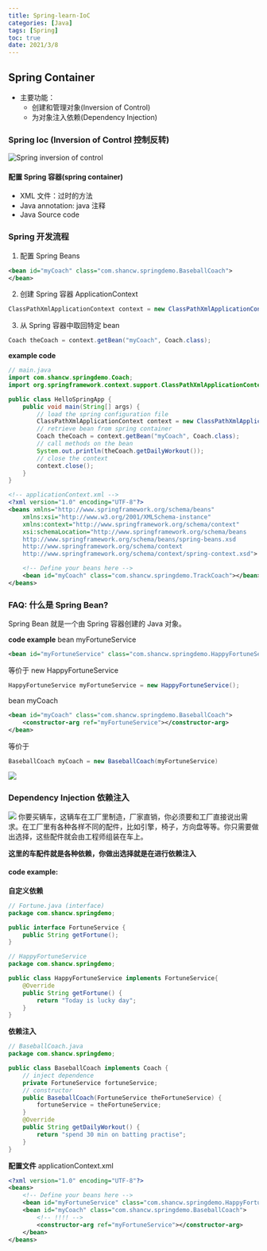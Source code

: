 ```yaml
---
title: Spring-learn-IoC
categories: [Java]
tags: [Spring]
toc: true
date: 2021/3/8
---
```


## Spring Container

- 主要功能：
  - 创建和管理对象(Inversion of Control)
  - 为对象注入依赖(Dependency Injection)

### Spring Ioc (Inversion of Control 控制反转)

<img src="Spring-container.png" alt="Spring inversion of control">

#### 配置 Spring 容器(spring container)

- XML 文件：过时的方法
- Java annotation: java 注释
- Java Source code

### Spring 开发流程

1. 配置 Spring Beans

```XML
<bean id="myCoach" class="com.shancw.springdemo.BaseballCoach">
</bean>
```

2. 创建 Spring 容器 ApplicationContext

```java
ClassPathXmlApplicationContext context = new ClassPathXmlApplicationContext("applicationContext.xml")
```

3. 从 Spring 容器中取回特定 bean

```java
Coach theCoach = context.getBean("myCoach", Coach.class);
```

**example code**

```java
// main.java
import com.shancw.springdemo.Coach;
import org.springframework.context.support.ClassPathXmlApplicationContext;

public class HelloSpringApp {
    public void main(String[] args) {
        // load the spring configuration file
        ClassPathXmlApplicationContext context = new ClassPathXmlApplicationContext("applicationContext");
        // retrieve bean from spring container
        Coach theCoach = context.getBean("myCoach", Coach.class);
        // call methods on the bean
        System.out.println(theCoach.getDailyWorkout());
        // close the context
        context.close();
    }
}
```

```xml
<!-- applicationContext.xml -->
<?xml version="1.0" encoding="UTF-8"?>
<beans xmlns="http://www.springframework.org/schema/beans"
    xmlns:xsi="http://www.w3.org/2001/XMLSchema-instance"
    xmlns:context="http://www.springframework.org/schema/context"
    xsi:schemaLocation="http://www.springframework.org/schema/beans
    http://www.springframework.org/schema/beans/spring-beans.xsd
    http://www.springframework.org/schema/context
    http://www.springframework.org/schema/context/spring-context.xsd">

    <!-- Define your beans here -->
    <bean id="myCoach" class="com.shancw.springdemo.TrackCoach"></bean>
</beans>
```

### FAQ: 什么是 Spring Bean?

Spring Bean 就是一个由 Spring 容器创建的 Java 对象。

**code example**
bean myFortuneService

```xml
<bean id="myFortuneService" class="com.shancw.springdemo.HappyFortuneService"></bean>
```

等价于 new HappyFortuneService

```java
HappyFortuneService myFortuneService = new HappyFortuneService();
```

bean myCoach

```xml
<bean id="myCoach" class="com.shancw.springdemo.BaseballCoach">
    <constructor-arg ref="myFortuneService"></constructor-arg>
</bean>
```

等价于

```java
BaseballCoach myCoach = new BaseballCoach(myFortuneService)
```

<img src="ioc.jpg">

### Dependency Injection 依赖注入

<img src="dependence-injection.jpg">
你要买辆车，这辆车在工厂里制造，厂家直销，你必须要和工厂直接说出需求。在工厂里有各种各样不同的配件，比如引擎，椅子，方向盘等等。你只需要做出选择，这些配件就会由工程师组装在车上。

**这里的车配件就是各种依赖，你做出选择就是在进行依赖注入**

#### code example:

**自定义依赖**

```java
// Fortune.java (interface)
package com.shancw.springdemo;

public interface FortuneService {
    public String getFortune();
}

// HappyFortuneService
package com.shancw.springdemo;

public class HappyFortuneService implements FortuneService{
    @Override
    public String getFortune() {
        return "Today is lucky day";
    }
}

```

**依赖注入**

```java
// BaseballCoach.java
package com.shancw.springdemo;

public class BaseballCoach implements Coach {
    // inject dependence
    private FortuneService fortuneService;
    // constructor
    public BaseballCoach(FortuneService theFortuneService) {
        fortuneService = theFortuneService;
    }
    @Override
    public String getDailyWorkout() {
        return "spend 30 min on batting practise";
    }
}

```

**配置文件**
applicationContext.xml

```xml
<?xml version="1.0" encoding="UTF-8"?>
<beans>
    <!-- Define your beans here -->
    <bean id="myFortuneService" class="com.shancw.springdemo.HappyFortuneService"></bean>
    <bean id="myCoach" class="com.shancw.springdemo.BaseballCoach">
        <!-- !!!! -->
        <constructor-arg ref="myFortuneService"></constructor-arg>
    </bean>
</beans>
```
